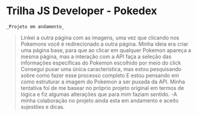 # Trilha JS Developer - Pokedex
    _Projeto em andamento_
>Linkei a outra página com as imagens, uma vez que clicando nos Pokemons você é redirecionado a outra página.
>Minha ideia era criar uma página base, para que ao clicar em qualquer Pokemon apareça a mesma página, mas a interação com a API faça a seleção das informações especificas do Pokemon escolhido por meio do click
>Consegui puxar uma única caracteristica, mas estou pesquisando sobre como fazer esse processo completo
>E estou pensando em como estruturar a imagem do Pokemon a ser puxada da API.
>Minha tentativa foi de me basear no próprio projeto original em termos de lógica e fiz algumas alterações que para mim faziam sentido.
-A minha colaboração no projeto ainda esta em andamento e aceito sujestões e dicas.
